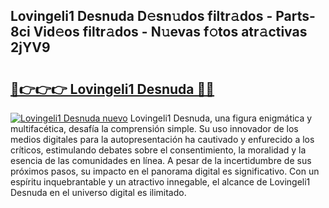 ## Lovingeli1 Desnuda D𝚎sn𝚞dos filtr𝚊dos - Parts-8ci Vid𝚎os filtr𝚊dos - N𝚞evas f𝚘tos atr𝚊ctivas 2jYV9

# <h2><a href="http://mbcfk8.tromn.icu/?c=Lovingeli1+Desnuda">🔗👉👉👉 Lovingeli1 Desnuda 🔗🔗</a></h2>

[![Lovingeli1 Desnuda nuevo](https://i.imgur.com/pEAQMta.gif)](http://mbcfk8.tromn.icu/?c=Lovingeli1+Desnuda)
Lovingeli1 Desnuda, una figura enigmática y multifacética, desafía la comprensión simple. Su uso innovador de los medios digitales para la autopresentación ha cautivado y enfurecido a los críticos, estimulando debates sobre el consentimiento, la moralidad y la esencia de las comunidades en línea. A pesar de la incertidumbre de sus próximos pasos, su impacto en el panorama digital es significativo. Con un espíritu inquebrantable y un atractivo innegable, el alcance de Lovingeli1 Desnuda en el universo digital es ilimitado.

